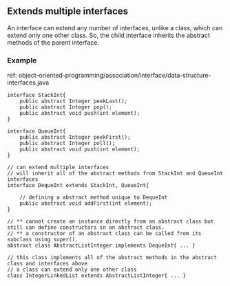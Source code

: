 ## Extends multiple interfaces
An interface can extend any number of interfaces, unlike a class, which can extend only one other class. So, the child interface inherits the abstract methods of the parent interface.

### Example
ref: object-oriented-programming/association/interface/data-structure-interfaces.java
```
interface StackInt{
    public abstract Integer peekLast();
    public abstract Integer pop();
    public abstract void push(int element);
}

interface QueueInt{
    public abstract Integer peekFirst();
    public abstract Integer poll();
    public abstract void push(int element);
}

// can extend multiple interfaces
// will inherit all of the abstract methods from StackInt and QueueInt interfaces
interface DequeInt extends StackInt, QueueInt{

    // defining a abstract method unique to DequeInt
    public abstract void addFirst(int element);
}

// ** cannot create an instance directly from an abstract class but still can define constructors in an abstract class. 
// ** a constructor of an abstract class can be called from its subclass using super().
abstract class AbstractListInteger implements DequeInt{ ... }

// this class implements all of the abstract methods in the abstract class and interfaces above
// a class can extend only one other class
class IntegerLinkedList extends AbstractListInteger{ ... }
```
